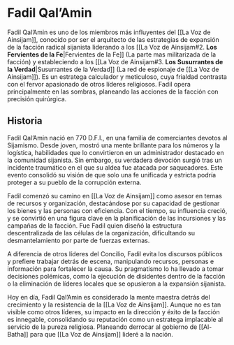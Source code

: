 # Fadil Qal’Amin

Fadil Qal’Amin es uno de los miembros más influyentes del [[La Voz de Ainsijam]], conocido por ser el arquitecto de las estrategias de expansión de la facción radical sijanista liderando a los [[La Voz de Ainsijam#2. **Los Fervientes de la Fe**|Fervientes de la Fe]] (La parte mas militarizada de la facción) y estableciendo a los [[La Voz de Ainsijam#3. **Los Susurrantes de la Verdad**|Susurrantes de la Verdad]] (La red de espionaje de [[La Voz de Ainsijam]]). Es un estratega calculador y meticuloso, cuya frialdad contrasta con el fervor apasionado de otros líderes religiosos. Fadil opera principalmente en las sombras, planeando las acciones de la facción con precisión quirúrgica.

## Historia

Fadil Qal’Amin nació en 770 D.F.I., en una familia de comerciantes devotos al Sijamismo. Desde joven, mostró una mente brillante para los números y la logística, habilidades que lo convirtieron en un administrador destacado en la comunidad sijanista. Sin embargo, su verdadera devoción surgió tras un incidente traumático en el que su aldea fue atacada por saqueadores. Este evento consolidó su visión de que solo una fe unificada y estricta podría proteger a su pueblo de la corrupción externa.

Fadil comenzó su camino en [[La Voz de Ainsijam]] como asesor en temas de recursos y organización, destacándose por su capacidad de gestionar los bienes y las personas con eficiencia. Con el tiempo, su influencia creció, y se convirtió en una figura clave en la planificación de las incursiones y las campañas de la facción. Fue Fadil quien diseñó la estructura descentralizada de las células de la organización, dificultando su desmantelamiento por parte de fuerzas externas.

A diferencia de otros líderes del Concilio, Fadil evita los discursos públicos y prefiere trabajar detrás de escena, manipulando recursos, personas e información para fortalecer la causa. Su pragmatismo lo ha llevado a tomar decisiones polémicas, como la ejecución de disidentes dentro de la facción o la eliminación de líderes locales que se opusieron a la expansión sijanista.

Hoy en día, Fadil Qal’Amin es considerado la mente maestra detrás del crecimiento y la resistencia de la [[La Voz de Ainsijam]]. Aunque no es tan visible como otros líderes, su impacto en la dirección y éxito de la facción es innegable, consolidando su reputación como un estratega implacable al servicio de la pureza religiosa. Planeando derrocar al gobierno de [[Al-Batha]] para que [[La Voz de Ainsijam]] lideré a la nación.